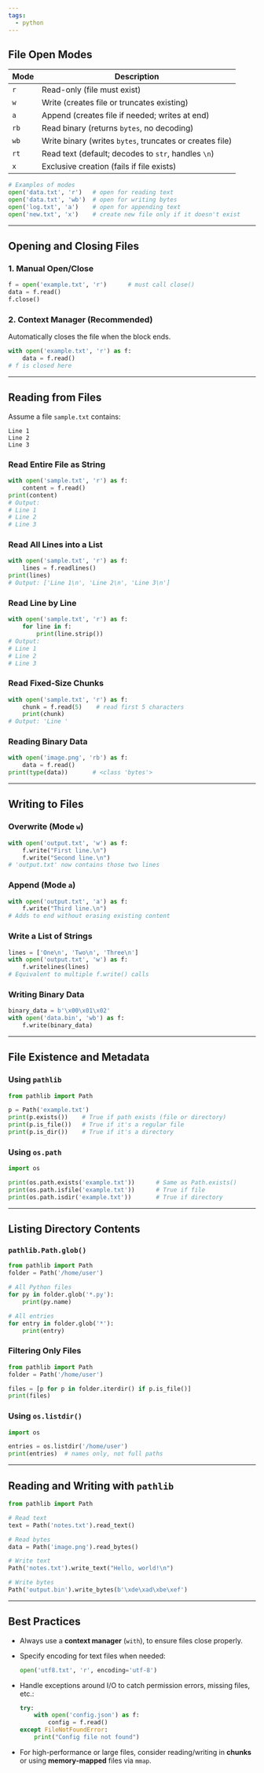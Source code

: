 ```yaml
---
tags:
  - python
---
```

## File Open Modes

| Mode | Description                                              |
| ---- | -------------------------------------------------------- |
| `r`  | Read-only (file must exist)                              |
| `w`  | Write (creates file or truncates existing)               |
| `a`  | Append (creates file if needed; writes at end)           |
| `rb` | Read binary (returns `bytes`, no decoding)               |
| `wb` | Write binary (writes `bytes`, truncates or creates file) |
| `rt` | Read text (default; decodes to `str`, handles `\n`)      |
| `x`  | Exclusive creation (fails if file exists)                |

```python
# Examples of modes
open('data.txt', 'r')   # open for reading text
open('data.txt', 'wb')  # open for writing bytes
open('log.txt', 'a')    # open for appending text
open('new.txt', 'x')    # create new file only if it doesn't exist
```

---

## Opening and Closing Files
### 1. Manual Open/Close

```python
f = open('example.txt', 'r')      # must call close()
data = f.read()
f.close()
```
### 2. Context Manager (Recommended)
Automatically closes the file when the block ends.

```python
with open('example.txt', 'r') as f:
    data = f.read()
# f is closed here
```

---
## Reading from Files
Assume a file `sample.txt` contains:

```
Line 1
Line 2
Line 3
```
### Read Entire File as String

```python
with open('sample.txt', 'r') as f:
    content = f.read()
print(content)
# Output:
# Line 1
# Line 2
# Line 3
```
### Read All Lines into a List

```python
with open('sample.txt', 'r') as f:
    lines = f.readlines()
print(lines)
# Output: ['Line 1\n', 'Line 2\n', 'Line 3\n']
```

### Read Line by Line

```python
with open('sample.txt', 'r') as f:
    for line in f:
        print(line.strip())
# Output:
# Line 1
# Line 2
# Line 3
```

### Read Fixed-Size Chunks

```python
with open('sample.txt', 'r') as f:
    chunk = f.read(5)    # read first 5 characters
    print(chunk)
# Output: 'Line '
```

### Reading Binary Data

```python
with open('image.png', 'rb') as f:
    data = f.read()
print(type(data))       # <class 'bytes'>
```

---

## Writing to Files
### Overwrite (Mode `w`)

```python
with open('output.txt', 'w') as f:
    f.write("First line.\n")
    f.write("Second line.\n")
# 'output.txt' now contains those two lines
```
### Append (Mode `a`)

```python
with open('output.txt', 'a') as f:
    f.write("Third line.\n")
# Adds to end without erasing existing content
```

### Write a List of Strings

```python
lines = ['One\n', 'Two\n', 'Three\n']
with open('output.txt', 'w') as f:
    f.writelines(lines)
# Equivalent to multiple f.write() calls
```

### Writing Binary Data

```python
binary_data = b'\x00\x01\x02'
with open('data.bin', 'wb') as f:
    f.write(binary_data)
```

---

## File Existence and Metadata

### Using `pathlib`

```python
from pathlib import Path

p = Path('example.txt')
print(p.exists())    # True if path exists (file or directory)
print(p.is_file())   # True if it's a regular file
print(p.is_dir())    # True if it's a directory
```

### Using `os.path`

```python
import os

print(os.path.exists('example.txt'))      # Same as Path.exists()
print(os.path.isfile('example.txt'))      # True if file
print(os.path.isdir('example.txt'))       # True if directory
```

---

## Listing Directory Contents

### `pathlib.Path.glob()`

```python
from pathlib import Path
folder = Path('/home/user')

# All Python files
for py in folder.glob('*.py'):
    print(py.name)

# All entries
for entry in folder.glob('*'):
    print(entry)
```

### Filtering Only Files

```python
from pathlib import Path
folder = Path('/home/user')

files = [p for p in folder.iterdir() if p.is_file()]
print(files)
```

### Using `os.listdir()`

```python
import os

entries = os.listdir('/home/user')
print(entries)  # names only, not full paths
```

---

## Reading and Writing with `pathlib`

```python
from pathlib import Path

# Read text
text = Path('notes.txt').read_text()

# Read bytes
data = Path('image.png').read_bytes()

# Write text
Path('notes.txt').write_text("Hello, world!\n")

# Write bytes
Path('output.bin').write_bytes(b'\xde\xad\xbe\xef')
```

---

## Best Practices

- Always use a **context manager** (`with`), to ensure files close properly.
- Specify encoding for text files when needed:
    ```python
    open('utf8.txt', 'r', encoding='utf-8')
    ```
- Handle exceptions around I/O to catch permission errors, missing files, etc.:

    ```python
    try:
        with open('config.json') as f:
            config = f.read()
    except FileNotFoundError:
        print("Config file not found")
    ```
    
- For high-performance or large files, consider reading/writing in **chunks** or using **memory‑mapped** files via `mmap`.
    